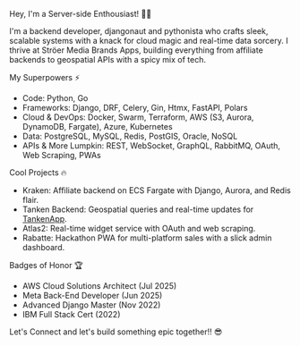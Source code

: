 Hey, I'm a Server-side Enthousiast! 🧙‍♂️

I'm a backend developer, djangonaut and pythonista who crafts sleek, scalable systems with a knack for cloud magic and real-time data sorcery. I thrive at Ströer Media Brands Apps, building everything from affiliate backends to geospatial APIs with a spicy mix of tech.


My Superpowers ⚡

* Code: Python, Go
* Frameworks: Django, DRF, Celery, Gin, Htmx, FastAPI, Polars
* Cloud & DevOps: Docker, Swarm, Terraform, AWS (S3, Aurora, DynamoDB, Fargate), Azure, Kubernetes
* Data: PostgreSQL, MySQL, Redis, PostGIS, Oracle, NoSQL
* APIs & More Lumpkin: REST, WebSocket, GraphQL, RabbitMQ, OAuth, Web Scraping, PWAs


Cool Projects 🔥

* Kraken: Affiliate backend on ECS Fargate with Django, Aurora, and Redis flair.
* Tanken Backend: Geospatial queries and real-time updates for [TankenApp](https://tanken.t-online.de/).
* Atlas2: Real-time widget service with OAuth and web scraping.
* Rabatte: Hackathon PWA for multi-platform sales with a slick admin dashboard.


Badges of Honor 🏆

* AWS Cloud Solutions Architect (Jul 2025)
* Meta Back-End Developer (Jun 2025)
* Advanced Django Master (Nov 2022)
* IBM Full Stack Cert (2022)


Let's Connect and let's build something epic together!! 😎
